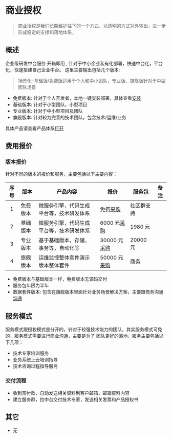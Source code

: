 # 商业授权

> 商业授权是我们长期维护往下的一个方式，以透明的方式对外输出，进一步形成稳定的支撑和落地体系，

## 概述

企业级研发中台服务 开箱即用 , 针对于中小企业私有化部署，快速中台化，平台化，快速搭建自己企业中台。
这里主要输出包括几个版本:

> 场景化: 基础版/免费版适用于个人和中小团队，专业版、旗舰版针对于中型团队场景

- 免费版本: 针对于个人开发者，本地一键安装部署，具体查看[安装](http://localhost:8080/env/development/)
- 基础版本: 针对于小型团队，小型项目
- 专业版本: 针对于中小型项目及团队
- 旗舰版本: 针对较为完善的技术团队，包含技术/运维/业务

具体产品请查看产品体系[打开](http://alinesno-platform.linesno.com/platform)

## 费用报价

### 版本报价

针对不同的版本的报价和服务，主要包括以下主要内容：

<div class="prices_table">

| 序号 | 版本     | 产品内容                                 | 报价                    | 服务包     | 备注 |
| :--: | -------- | ---------------------------------------- | ----------------------- | ---------- | ---- |
|  1   | 免费版本 | 微服务引擎，代码生成平台等，技术研发体系 | 免费[采购][base_00]     | 社区群支持 |      |
|  2   | 基础版本 | 微服务引擎，代码生成平台等，技术研发体系 | 6000 元[采购][base_01]  | 1980 元    |      |
|  3   | 专业版本 | 基于基础版本，存储、事务等，自动化等     | 30000 元[采购][base_02] | 20000 元   |      |
|  4   | 旗舰版本 | 运维监控整体套件演示版本整体套件         | 50000 元[采购][base_03] | 商务       |      |

</div>

[base_00]: http://cloud.linesno.com
[base_01]: http://cloud.linesno.com
[base_02]: http://cloud.linesno.com
[base_03]: http://cloud.linesno.com

- 免费版本与基础版本一样，免费版本无源码交付
- 服务包年限为半年
- 数据套件版本: 包含在旗舰版本里面针对业务场景解决方案，主要跟商务沟通[沟通](#)

## 服务模式

服务模式跟授权模式是分开的，针对于较强技术能力的团队，其实服务模式可免的，服务模式需要进行商业沟通，主要是为了
团队更好的落地，服务主要包括以下几项：

- 技术专家培训服务
- 业务系统上云培训指导
- 技术咨询过程指导服务

### 交付流程

- 收到预付款，自动发送相关资料到客户邮箱，邮箱资料内容
- 建立服务群，拉中台交付技术专家，发送相关发票和产品授权书

## 其它

- 无

<style type="css">
.prices_table table{
  th:first-of-type {
      width: 50px;
  }
  th:nth-of-type(2) {
      width: 120px;
  }
}
</style>
